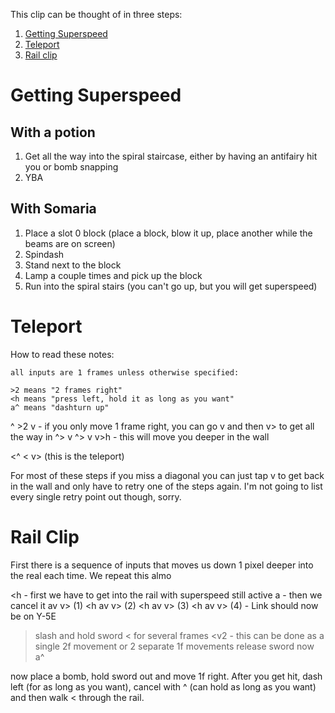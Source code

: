 This clip can be thought of in three steps:

1. [Getting Superspeed](#getting-superspeed)
2. [Teleport](#teleport)
3. [Rail clip](#rail-clip)

# Getting Superspeed

## With a potion

1. Get all the way into the spiral staircase, either by having an antifairy hit you or bomb snapping
2. YBA

## With Somaria

1. Place a slot 0 block (place a block, blow it up, place another while the beams are on screen)
2. Spindash
3. Stand next to the block
4. Lamp a couple times and pick up the block
5. Run into the spiral stairs (you can't go up, but you will get superspeed)

# Teleport

How to read these notes:

    all inputs are 1 frames unless otherwise specified: 

    >2 means "2 frames right" 
    <h means "press left, hold it as long as you want" 
    a^ means "dashturn up" 

^ >2 v - if you only move 1 frame right, you can go v and then v> to get all the way in 
^> v 
^> v 
v>h - this will move you deeper in the wall 

<^ < v> (this is the teleport)

For most of these steps if you miss a diagonal you can just tap v to get back in the wall and only have to retry one of the steps again. I'm not going to list every single retry point out though, sorry.

# Rail Clip

First there is a sequence of inputs that moves us down 1 pixel deeper into the real each time. We repeat this almo

<h - first we have to get into the rail with superspeed still active 
a  - then we cancel it 
   <v > av v> (1) 
<h <v > av v> (2) 
<h <v > av v> (3) 
<h <v > av v> (4) - Link should now be on Y-5E 

> slash and hold sword 
< for several frames 
<v2 - this can be done as a single 2f movement or 2 separate 1f movements 
release sword now 
a^ 

now place a bomb, hold sword out and move 1f right.
After you get hit, dash left (for as long as you want), cancel with ^ (can hold as long as you want) and then walk < through the rail.
